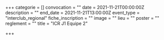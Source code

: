 +++
categorie = []
convocation = ""
date = 2021-11-21T00:00:00Z
description = ""
end_date = 2021-11-21T13:00:00Z
event_type = "interclub_regional"
fiche_inscription = ""
image = ""
lieu = ""
poster = ""
reglement = ""
title = "ICR J1 Equipe 2"

+++
